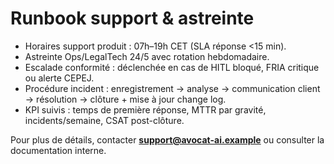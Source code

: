 # Runbook support & astreinte

- Horaires support produit : 07h–19h CET (SLA réponse <15 min).
- Astreinte Ops/LegalTech 24/5 avec rotation hebdomadaire.
- Escalade conformité : déclenchée en cas de HITL bloqué, FRIA critique ou alerte CEPEJ.
- Procédure incident : enregistrement → analyse → communication client → résolution → clôture + mise à jour change log.
- KPI suivis : temps de première réponse, MTTR par gravité, incidents/semaine, CSAT post-clôture.

Pour plus de détails, contacter **support@avocat-ai.example** ou consulter la documentation interne.
